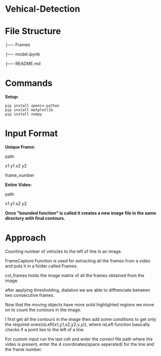 # Vehical-Detection


# File Structure
├── Frames 

├── model.ipynb 

├── README.md 

# Commands

**Setup:**
```
pip install opencv-python
pip install matplotlib
pip install numpy
```
# Input Format

**Unique Frame:**

path

x1 y1 x2 y2

frame_number

**Entire Video:**

path

x1 y1 x2 y2

**Once "bounded function" is called it creates a new image file in the same directory with final contours.**

# Approach
Counting number of vehicles to the left of line in an image.



FrameCapture Function is used for extracting all the frames from a video and puts it in a folder called Frames.

col_frames holds the image matrix of all the frames obtained from the image.

after applying thresholding, dialation we are able to diffrenciate between two consecutive frames.

Now that the moving objects have more solid highlighted regions we move on to count the contours in the image.

I first get all the contours in the image then add some conditions to get only the required ones(isLeft(x1,y1,x2,y2,x,y)), where isLeft function basically checks if a point lies to the left of a line.

For custom input run the last cell and enter the correct file path where the video is present, enter the 4 coordinates(space seperated) for the line and the frame number.
